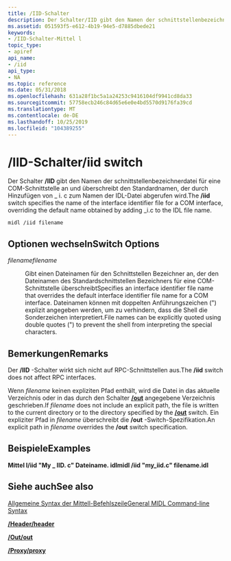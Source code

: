```yaml
---
title: /IID-Schalter
description: Der Schalter/IID gibt den Namen der schnittstellenbezeichnerdatei für eine COM-Schnittstelle an und überschreibt den Standardnamen, der durch Hinzufügen von \_ i. c zum Namen der IDL-Datei abgerufen wird.
ms.assetid: 051593f5-e612-4b19-94e5-d7885dbede21
keywords:
- /IID-Schalter-Mittel l
topic_type:
- apiref
api_name:
- /iid
api_type:
- NA
ms.topic: reference
ms.date: 05/31/2018
ms.openlocfilehash: 631a28f1bc5a1a24253c9416104df9941cd8da33
ms.sourcegitcommit: 57758ecb246c84d65e6e0e4bd5570d9176fa39cd
ms.translationtype: MT
ms.contentlocale: de-DE
ms.lasthandoff: 10/25/2019
ms.locfileid: "104389255"
---
```

# <a name="iid-switch"></a><span data-ttu-id="4eeb5-104">/IID-Schalter</span><span class="sxs-lookup"><span data-stu-id="4eeb5-104">/iid switch</span></span>

<span data-ttu-id="4eeb5-105">Der Schalter **/IID** gibt den Namen der schnittstellenbezeichnerdatei für eine COM-Schnittstelle an und überschreibt den Standardnamen, der durch Hinzufügen von \_ i. c zum Namen der IDL-Datei abgerufen wird.</span><span class="sxs-lookup"><span data-stu-id="4eeb5-105">The **/iid** switch specifies the name of the interface identifier file for a COM interface, overriding the default name obtained by adding \_i.c to the IDL file name.</span></span>

``` syntax
midl /iid filename
```

## <a name="switch-options"></a><span data-ttu-id="4eeb5-106">Optionen wechseln</span><span class="sxs-lookup"><span data-stu-id="4eeb5-106">Switch Options</span></span>

<dl> <dt>

<span data-ttu-id="4eeb5-107">*filename*</span><span class="sxs-lookup"><span data-stu-id="4eeb5-107">*filename*</span></span> 
</dt> <dd>

<span data-ttu-id="4eeb5-108">Gibt einen Dateinamen für den Schnittstellen Bezeichner an, der den Dateinamen des Standardschnittstellen Bezeichners für eine COM-Schnittstelle überschreibt</span><span class="sxs-lookup"><span data-stu-id="4eeb5-108">Specifies an interface identifier file name that overrides the default interface identifier file name for a COM interface.</span></span> <span data-ttu-id="4eeb5-109">Dateinamen können mit doppelten Anführungszeichen (") explizit angegeben werden, um zu verhindern, dass die Shell die Sonderzeichen interpretiert.</span><span class="sxs-lookup"><span data-stu-id="4eeb5-109">File names can be explicitly quoted using double quotes (") to prevent the shell from interpreting the special characters.</span></span>

</dd> </dl>

## <a name="remarks"></a><span data-ttu-id="4eeb5-110">Bemerkungen</span><span class="sxs-lookup"><span data-stu-id="4eeb5-110">Remarks</span></span>

<span data-ttu-id="4eeb5-111">Der **/IID** -Schalter wirkt sich nicht auf RPC-Schnittstellen aus.</span><span class="sxs-lookup"><span data-stu-id="4eeb5-111">The **/iid** switch does not affect RPC interfaces.</span></span>

<span data-ttu-id="4eeb5-112">Wenn *filename* keinen expliziten Pfad enthält, wird die Datei in das aktuelle Verzeichnis oder in das durch den Schalter [**/out**](-out.md) angegebene Verzeichnis geschrieben.</span><span class="sxs-lookup"><span data-stu-id="4eeb5-112">If *filename* does not include an explicit path, the file is written to the current directory or to the directory specified by the [**/out**](-out.md) switch.</span></span> <span data-ttu-id="4eeb5-113">Ein expliziter Pfad in *filename* überschreibt die **/out** -Switch-Spezifikation.</span><span class="sxs-lookup"><span data-stu-id="4eeb5-113">An explicit path in *filename* overrides the **/out** switch specification.</span></span>

## <a name="examples"></a><span data-ttu-id="4eeb5-114">Beispiele</span><span class="sxs-lookup"><span data-stu-id="4eeb5-114">Examples</span></span>

<span data-ttu-id="4eeb5-115">**Mittel l/iid "My \_ IID. c" Dateiname. idl**</span><span class="sxs-lookup"><span data-stu-id="4eeb5-115">**midl /iid "my\_iid.c" filename.idl**</span></span>

## <a name="see-also"></a><span data-ttu-id="4eeb5-116">Siehe auch</span><span class="sxs-lookup"><span data-stu-id="4eeb5-116">See also</span></span>

<dl> <dt>

[<span data-ttu-id="4eeb5-117">Allgemeine Syntax der Mittell-Befehlszeile</span><span class="sxs-lookup"><span data-stu-id="4eeb5-117">General MIDL Command-line Syntax</span></span>](general-midl-command-line-syntax.md)
</dt> <dt>

[<span data-ttu-id="4eeb5-118">**/Header**</span><span class="sxs-lookup"><span data-stu-id="4eeb5-118">**/header**</span></span>](-header.md)
</dt> <dt>

[<span data-ttu-id="4eeb5-119">**/Out**</span><span class="sxs-lookup"><span data-stu-id="4eeb5-119">**/out**</span></span>](-out.md)
</dt> <dt>

[<span data-ttu-id="4eeb5-120">**/Proxy**</span><span class="sxs-lookup"><span data-stu-id="4eeb5-120">**/proxy**</span></span>](-proxy.md)
</dt> </dl>

 

 




